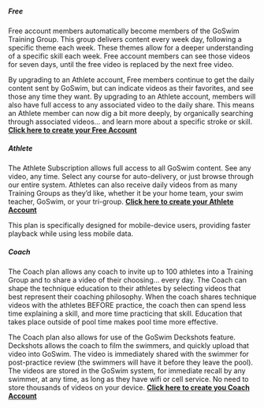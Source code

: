 ##### <a name="free" class="anchor"></a>Free
Free account members automatically become members of the GoSwim Training Group. This group delivers content every week day, following a specific theme each week. These themes allow for a deeper understanding of a specific skill each week. Free account members can see those videos for seven days, until the free video is replaced by the next free video.

By upgrading to an Athlete account, Free members continue to get the daily content sent by GoSwim, but can indicate videos as their favorites, and see those any time they want. By upgrading to an Athlete account, members will also have full access to any associated video to the daily share. This means an Athlete member can now dig a bit more deeply, by organically searching through associated videos… and learn more about a specific stroke or skill. **[Click here to create your Free Account](https://www.goswim.tv/users/sign_up/free)**

##### <a name="athlete" class="anchor"></a>Athlete
The Athlete Subscription allows full access to all GoSwim content. See any video, any time. Select any course for auto-delivery, or just browse through our entire system. Athletes can also receive daily videos from as many Training Groups as they’d like, whether it be your home team, your swim teacher, GoSwim, or your tri-group. **[Click here to create your Athlete Account](https://www.goswim.tv/users/sign_up?plan_id=gold-monthly-with-free-trial)**

This plan is specifically designed for mobile-device users, providing faster playback while using less mobile data.

##### <a name="coach" class="anchor"></a>Coach
The Coach plan allows any coach to invite up to 100 athletes into a Training Group and to share a video of their choosing… every day. The Coach can shape the technique education to their athletes by selecting videos that best represent their coaching philosophy. When the coach shares technique videos with the athletes BEFORE practice, the coach then can spend less time explaining a skill, and more time practicing that skill. Education that takes place outside of pool time makes pool time more effective.

The Coach plan also allows for use of the GoSwim Deckshots feature. Deckshots allows the coach to film the swimmers, and quickly upload that video into GoSwim. The video is immediately shared with the swimmer for post-practice review (the swimmers will have it before they leave the pool). The videos are stored in the GoSwim system, for immediate recall by any swimmer, at any time, as long as they have wifi or cell service. No need to store thousands of videos on your device. **[Click here to create you Coach Account](https://www.goswim.tv/users/sign_up?plan_id=goswim-coach-annual)**
